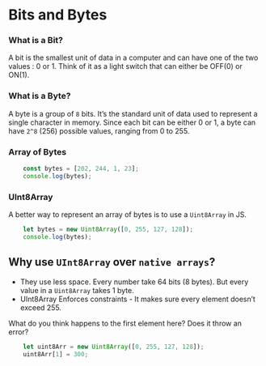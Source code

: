 # Bits and Bytes
### What is a Bit?
A bit is the smallest unit of data in a computer and can have one of the two values : 0 or 1.
Think of it as a light switch that can either be OFF(0) or ON(1).

###  What is a Byte?
A byte is a group of `8` bits. It’s the standard unit of data used to represent a single character in memory. Since each bit can be either 0 or 1, a byte can have `2^8` (256) possible values, ranging from 0 to 255.

### Array of Bytes
```javascript
    const bytes = [202, 244, 1, 23];
    console.log(bytes);
```

### UInt8Array
A better way to represent an array of bytes is to use a `Uint8Array` in JS.
```javascript
    let bytes = new Uint8Array([0, 255, 127, 128]);
    console.log(bytes);
```

## Why use `UInt8Array` over `native arrays`?
- They use less space. Every number take 64 bits (8 bytes). But every value in a `Uint8Array` takes 1 byte.
- UInt8Array Enforces constraints - It makes sure every element doesn’t exceed 255.


What do you think happens to the first element here? Does it throw an error?
```javascript
    let uint8Arr = new Uint8Array([0, 255, 127, 128]);
    uint8Arr[1] = 300;
```